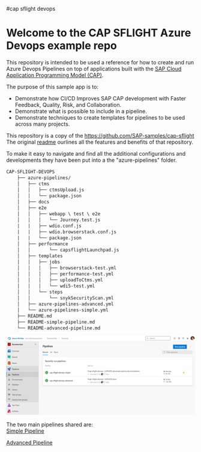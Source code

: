 #cap sflight devops
# Welcome to the CAP SFLIGHT Azure Devops example repo

This repository is intended to be used a reference for how to create and run Azure Devops Pipelines on top of applications built with the [SAP Cloud Application Programming Model (CAP)](https://cap.cloud.sap).

The purpose of this sample app is to:
* Demonstrate how CI/CD Improves SAP CAP development with Faster Feedback, Quality, Risk, and Collaboration.
* Demonstrate what is possible to include in a pipeline.
* Demonstrate techniques to create templates for pipelines to be used across many projects.

This repository is a copy of the https://github.com/SAP-samples/cap-sflight  
The original [readme](README-sap-sample.md) ourlines all the features and benefits of that repository.

To make it easy to navigate and find all the additional configurations and developments they have been put into a the "azure-pipelines" folder.
```
CAP-SFLIGHT-DEVOPS  
    ├── azure-pipelines/  
    │   ├── ctms 
    │   │   ├── ctmsUpload.js 
    │   │   └── package.json
    │   ├── docs  
    │   ├── e2e  
    │   │   ├── webapp \ test \ e2e
    │   │   │   └── Journey.test.js
    |   |   ├── wdio.conf.js
    |   |   ├── wdio.browserstack.conf.js
    |   |   └── package.json
    │   ├── performance 
    │   │       └── capsflightLaunchpad.js 
    │   ├── templates  
    │   │   ├── jobs  
    │   │   │   ├── browserstack-test.yml
    │   │   │   ├── performance-test.yml
    │   │   │   ├── uploadToCtms.yml
    │   │   │   └── wdi5-test.yml   
    │   │   └── steps  
    │   │       └── snykSecurityScan.yml
    │   ├── azure-pipelines-advanced.yml  
    │   └── azure-pipelines-simple.yml  
    ├── README.md  
    ├── README-simple-pipeline.md  
    └── README-advanced-pipeline.md  
```
![Pipelines](azure-pipelines/docs/pipelines.png)

The two main pipelines shared are:  
[Simple Pipeline](README-simple-pipeline.md)

[Advanced Pipeline ](README-advanced-pipeline.md)


